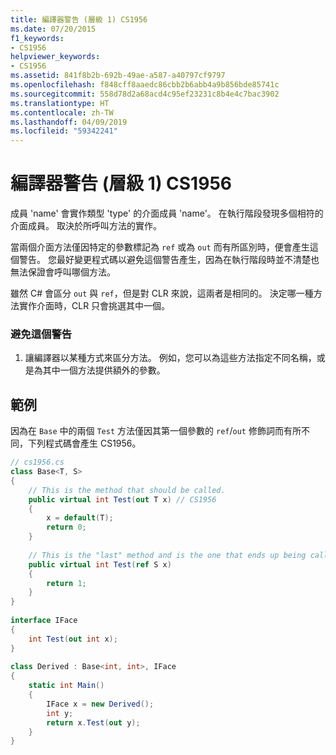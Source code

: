 ```yaml
---
title: 編譯器警告 (層級 1) CS1956
ms.date: 07/20/2015
f1_keywords:
- CS1956
helpviewer_keywords:
- CS1956
ms.assetid: 841f8b2b-692b-49ae-a587-a40797cf9797
ms.openlocfilehash: f848cff8aaedc86cbb2b6abb4a9b856bde85741c
ms.sourcegitcommit: 558d78d2a68acd4c95ef23231c8b4e4c7bac3902
ms.translationtype: HT
ms.contentlocale: zh-TW
ms.lasthandoff: 04/09/2019
ms.locfileid: "59342241"
---
```

# <a name="compiler-warning-level-1-cs1956"></a>編譯器警告 (層級 1) CS1956
成員 'name' 會實作類型 'type' 的介面成員 'name'。 在執行階段發現多個相符的介面成員。 取決於所呼叫方法的實作。  
  
 當兩個介面方法僅因特定的參數標記為 `ref` 或為 `out` 而有所區別時，便會產生這個警告。 您最好變更程式碼以避免這個警告產生，因為在執行階段時並不清楚也無法保證會呼叫哪個方法。  
  
 雖然 C# 會區分 `out` 與 `ref`，但是對 CLR 來說，這兩者是相同的。 決定哪一種方法實作介面時，CLR 只會挑選其中一個。  
  
### <a name="to-avoid-this-warning"></a>避免這個警告  
  
1. 讓編譯器以某種方式來區分方法。 例如，您可以為這些方法指定不同名稱，或是為其中一個方法提供額外的參數。  
  
## <a name="example"></a>範例  
 因為在 `Base` 中的兩個 `Test` 方法僅因其第一個參數的 `ref`/`out` 修飾詞而有所不同，下列程式碼會產生 CS1956。  
  
```csharp  
// cs1956.cs  
class Base<T, S>  
{  
    // This is the method that should be called.  
    public virtual int Test(out T x) // CS1956  
    {  
        x = default(T);  
        return 0;  
    }  
  
    // This is the "last" method and is the one that ends up being called  
    public virtual int Test(ref S x)  
    {  
        return 1;  
    }  
}  
  
interface IFace  
{  
    int Test(out int x);  
}  
  
class Derived : Base<int, int>, IFace  
{  
    static int Main()  
    {  
        IFace x = new Derived();  
        int y;  
        return x.Test(out y);  
    }  
}  
```
